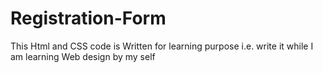 # Registration-Form
This Html and CSS code is Written for learning purpose i.e. write it while I am learning Web design by my self
